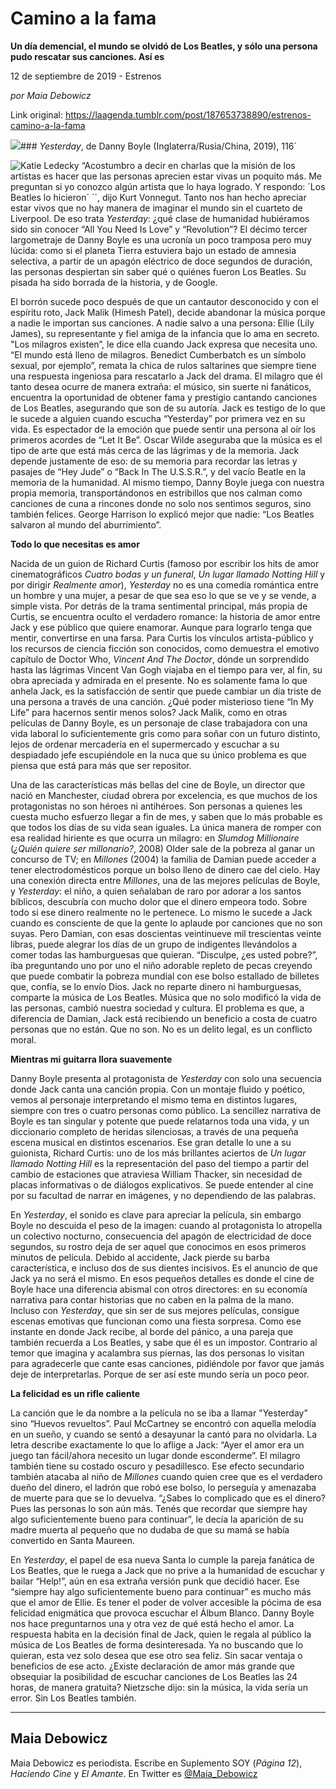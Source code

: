 # Camino a la fama

**Un día demencial, el mundo se olvidó de Los Beatles, y sólo una persona pudo rescatar sus canciones. Así es**

12 de septiembre de 2019 - Estrenos

_por Maia Debowicz_

Link original: https://laagenda.tumblr.com/post/187653738890/estrenos-camino-a-la-fama

![](https://64.media.tumblr.com/075bdb50968347e7b2c90a39a1b2a47d/tumblr_pxoylw4QO31u3lb1ko1_1280.jpg)### *Yesterday*, de Danny Boyle (Inglaterra/Rusia/China, 2019), 116´

![Katie Ledecky](https://64.media.tumblr.com/77511859b2c9c52e072c6e8149b9719f/c71744d096a16f12-02/s400x600/73a41881ff5641d1e34144bab15b31926c1de6cc.jpg)
“Acostumbro a decir en charlas que la misión de los artistas es hacer que las personas aprecien estar vivas un poquito más. Me preguntan si yo conozco algún artista que lo haya logrado. Y respondo: ´Los Beatles lo hicieron´ ´´, dijo Kurt Vonnegut. Tanto nos han hecho apreciar estar vivos que no hay manera de imaginar el mundo sin el cuarteto de Liverpool. De eso trata *Yesterday*: ¿qué clase de humanidad hubiéramos sido sin conocer “All You Need Is Love” y “Revolution”? El décimo tercer largometraje de Danny Boyle es una ucronía un poco tramposa pero muy lúcida: como si el planeta Tierra estuviera bajo un estado de amnesia selectiva, a partir de un apagón eléctrico de doce segundos de duración, las personas despiertan sin saber qué o quiénes fueron Los Beatles. Su pisada ha sido borrada de la historia, y de Google.

El borrón sucede poco después de que un cantautor desconocido y con el espíritu roto, Jack Malik (Himesh Patel), decide abandonar la música porque a nadie le importan sus canciones. A nadie salvo a una persona: Ellie (Lily James), su representante y fiel amiga de la infancia que lo ama en secreto. "Los milagros existen”, le dice ella cuando Jack expresa que necesita uno. “El mundo está lleno de milagros. Benedict Cumberbatch es un símbolo sexual, por ejemplo”, remata la chica de rulos saltarines que siempre tiene una respuesta ingeniosa para rescatarlo a Jack del drama. El milagro que él tanto desea ocurre de manera extraña: el músico, sin suerte ni fanáticos, encuentra la oportunidad de obtener fama y prestigio cantando canciones de Los Beatles, asegurando que son de su autoría. Jack es testigo de lo que le sucede a alguien cuando escucha “Yesterday” por primera vez en su vida. Es espectador de la emoción que puede sentir una persona al oír los primeros acordes de “Let It Be”. Oscar Wilde aseguraba que la música es el tipo de arte que está más cerca de las lágrimas y de la memoria. Jack depende justamente de eso: de su memoria para recordar las letras y pasajes de “Hey Jude” o “Back In The U.S.S.R.”, y del vacío Beatle en la memoria de la humanidad. Al mismo tiempo, Danny Boyle juega con nuestra propia memoria, transportándonos en estribillos que nos calman como canciones de cuna a rincones donde no solo nos sentimos seguros, sino también felices. George Harrison lo explicó mejor que nadie: “Los Beatles salvaron al mundo del aburrimiento”.

**Todo lo que necesitas es amor**

Nacida de un guion de Richard Curtis (famoso por escribir los hits de amor cinematográficos *Cuatro bodas y un funeral*, *Un lugar llamado Notting Hill* y por dirigir *Realmente amor*), *Yesterday* no es una comedia romántica entre un hombre y una mujer, a pesar de que sea eso lo que se ve y se vende, a simple vista. Por detrás de la trama sentimental principal, más propia de Curtis, se encuentra oculto el verdadero romance: la historia de amor entre Jack y ese público que quiere enamorar. Aunque para lograrlo tenga que mentir, convertirse en una farsa. Para Curtis los vínculos artista-público y los recursos de ciencia ficción son conocidos, como demuestra el emotivo capítulo de Doctor Who, *Vincent And The Doctor*, dónde un sorprendido hasta las lágrimas Vincent Van Gogh viajaba en el tiempo para ver, al fin, su obra apreciada y admirada en el presente. No es solamente fama lo que anhela Jack, es la satisfacción de sentir que puede cambiar un día triste de una persona a través de una canción. ¿Qué poder misterioso tiene “In My Life” para hacernos sentir menos solos? Jack Malik, como en otras películas de Danny Boyle, es un personaje de clase trabajadora con una vida laboral lo suficientemente gris como para soñar con un futuro distinto, lejos de ordenar mercadería en el supermercado y escuchar a su despiadado jefe escupiéndole en la nuca que su único problema es que piensa que está para más que ser repositor. 

Una de las características más bellas del cine de Boyle, un director que nació en Manchester, ciudad obrera por excelencia, es que muchos de los protagonistas no son héroes ni antihéroes. Son personas a quienes les cuesta mucho esfuerzo llegar a fin de mes, y saben que lo más probable es que todos los días de su vida sean iguales. La única manera de romper con esa realidad hiriente es que ocurra un milagro: en *Slumdog Millionaire* (*¿Quién quiere ser millonario?*, 2008) Older sale de la pobreza al ganar un concurso de TV; en *Millones* (2004) la familia de Damian puede acceder a tener electrodomésticos porque un bolso lleno de dinero cae del cielo. Hay una conexión directa entre *Millones*, una de las mejores películas de Boyle, y *Yesterday*: el niño, a quien señalaban de raro por adorar a los santos bíblicos, descubría con mucho dolor que el dinero empeora todo. Sobre todo si ese dinero realmente no le pertenece. Lo mismo le sucede a Jack cuando es consciente de que la gente lo aplaude por canciones que no son suyas. Pero Damian, con esas doscientas veintinueve mil trescientas veinte libras, puede alegrar los días de un grupo de indigentes llevándolos a comer todas las hamburguesas que quieran. “Disculpe, ¿es usted pobre?”, iba preguntando uno por uno el niño adorable repleto de pecas creyendo que puede combatir la pobreza mundial con ese bolso estallado de billetes que, confía, se lo envío Dios. Jack no reparte dinero ni hamburguesas, comparte la música de Los Beatles. Música que no solo modificó la vida de las personas, cambió nuestra sociedad y cultura. El problema es que, a diferencia de Damian, Jack está recibiendo un beneficio a costa de cuatro personas que no están. Que no son. No es un delito legal, es un conflicto moral. 

**Mientras mi guitarra llora suavemente**

Danny Boyle presenta al protagonista de *Yesterday* con solo una secuencia donde Jack canta una canción propia. Con un montaje fluido y poético, vemos al personaje interpretando el mismo tema en distintos lugares, siempre con tres o cuatro personas como público. La sencillez narrativa de Boyle es tan singular y potente que puede relatarnos toda una vida, y un diccionario completo de heridas silenciosas, a través de una pequeña escena musical en distintos escenarios. Ese gran detalle lo une a su guionista, Richard Curtis: uno de los más brillantes aciertos de *Un lugar llamado Notting Hill* es la representación del paso del tiempo a partir del cambio de estaciones que atraviesa William Thacker, sin necesidad de placas informativas o de diálogos explicativos. Se puede entender al cine por su facultad de narrar en imágenes, y no dependiendo de las palabras.

En *Yesterday*, el sonido es clave para apreciar la película, sin embargo Boyle no descuida el peso de la imagen: cuando al protagonista lo atropella un colectivo nocturno, consecuencia del apagón de electricidad de doce segundos, su rostro deja de ser aquel que conocimos en esos primeros minutos de película. Debido al accidente, Jack pierde su barba característica, e incluso dos de sus dientes incisivos. Es el anuncio de que Jack ya no será el mismo. En esos pequeños detalles es donde el cine de Boyle hace una diferencia abismal con otros directores: en su economía narrativa para contar historias que no caben en la palma de la mano. Incluso con *Yesterday*, que sin ser de sus mejores películas, consigue escenas emotivas que funcionan como una fiesta sorpresa. Como ese instante en donde Jack recibe, al borde del pánico, a una pareja que también recuerda a Los Beatles, y sabe que él es un impostor. Contrario al temor que imagina y acalambra sus piernas, las dos personas lo visitan para agradecerle que cante esas canciones, pidiéndole por favor que jamás deje de interpretarlas. Porque de ser así este mundo sería un poco peor. 

**La felicidad es un rifle caliente**

La canción que le da nombre a la película no se iba a llamar "Yesterday” sino “Huevos revueltos”. Paul McCartney se encontró con aquella melodía en un sueño, y cuando se sentó a desayunar la cantó para no olvidarla. La letra describe exactamente lo que lo aflige a Jack: “Ayer el amor era un juego tan fácil/ahora necesito un lugar donde esconderme”. El milagro también tiene su costado oscuro y pesadillesco. Ese efecto secundario también atacaba al niño de *Millones* cuando quien cree que es el verdadero dueño del dinero, el ladrón que robó ese bolso, lo perseguía y amenazaba de muerte para que se lo devuelva. “¿Sabes lo complicado que es el dinero? Pues las personas lo son aún más. Tenés que recordar que siempre hay algo suficientemente bueno para continuar”, le decía la aparición de su madre muerta al pequeño que no dudaba de que su mamá se había convertido en Santa Maureen.

En *Yesterday*, el papel de esa nueva Santa lo cumple la pareja fanática de Los Beatles, que le ruega a Jack que no prive a la humanidad de escuchar y bailar “Help!”, aún en esa extraña versión punk que decidió hacer. Ese “siempre hay algo suficientemente bueno para continuar” es mucho más que el amor de Ellie. Es tener el poder de volver accesible la pócima de esa felicidad enigmática que provoca escuchar el Álbum Blanco. Danny Boyle nos hace preguntarnos una y otra vez de qué está hecho el amor. La respuesta habita en la decisión final de Jack, quien le regala al público la música de Los Beatles de forma desinteresada. Ya no buscando que lo quieran, esta vez solo desea que ese otro sea feliz. Sin sacar ventaja o beneficios de ese acto. ¿Existe declaración de amor más grande que obsequiar la posibilidad de escuchar canciones de Los Beatles las 24 horas, de manera gratuita? Nietzsche dijo: sin la música, la vida sería un error. Sin Los Beatles también.

  




---

 Maia Debowicz
--------------

 Maia Debowicz es periodista. Escribe en Suplemento SOY (*Página 12*), *Haciendo Cine* y *El Amante*. En Twitter es [@Maia\_Debowicz](https://twitter.com/Maia_Debowicz?lang=es%E2%80%9D%0D%0Atarget=) 

